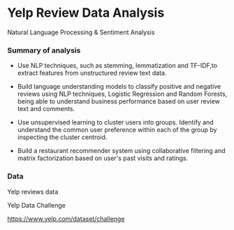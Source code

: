 # Yelp Review Data Analysis

Natural Language Processing & Sentiment Analysis

### Summary of analysis

* Use NLP techniques, such as stemming, lemmatization and TF-IDF,to extract features from unstructured review text data.

* Build language understanding models to classify positive and negative reviews using NLP techniques, Logistic Regression and Random Forests, being able to understand business
performance based on user review text and comments. 

* Use unsupervised learning to cluster users into groups. Identify and understand the common user preference within each of the group by inspecting the cluster centroid.

* Build a restaurant recommender system using collaborative filtering and matrix factorization based on user's past visits and ratings.


### Data

Yelp reviews data 

Yelp Data Challenge

https://www.yelp.com/dataset/challenge
